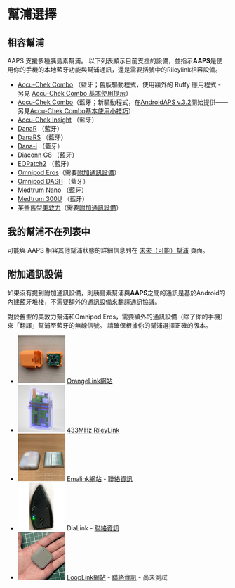 # 幫浦選擇

## 相容幫浦

AAPS 支援多種胰島素幫浦。  以下列表顯示目前支援的設備，並指示**AAPS**是使用你的手機的本地藍牙功能與幫浦通訊，還是需要括號中的Rileylink相容設備。

- [Accu-Chek Combo](../CompatiblePumps/Accu-Chek-Combo-Pump.md) （藍牙；舊版驅動程式，使用額外的 Ruffy 應用程式 - 另見 [Accu-Chek Combo 基本使用提示](../CompatiblePumps/Accu-Chek-Combo-Tips-for-Basic-usage.md)）
- [Accu-Chek Combo](../CompatiblePumps/Accu-Chek-Combo-Pump-v2.md)（藍牙；新驅動程式，在[AndroidAPS v.3.2](../Maintenance/ReleaseNotes.md#version-3200-dedicated-to-philoul)開始提供——另見[Accu-Chek Combo基本使用小技巧](../CompatiblePumps/Accu-Chek-Combo-Tips-for-Basic-usage.md)）
- [Accu-Chek Insight](../CompatiblePumps/Accu-Chek-Insight-Pump.md) （藍牙）
- [DanaR](../CompatiblePumps/DanaR-Insulin-Pump.md) （藍牙）
- [DanaRS](../CompatiblePumps/DanaRS-Insulin-Pump.md) （藍牙）
- [Dana-i](../CompatiblePumps/DanaRS-Insulin-Pump.md) （藍牙）
- [Diaconn G8 ](../CompatiblePumps/DiaconnG8.md) （藍牙）
- [EOPatch2](../CompatiblePumps/EOPatch2.md) （藍牙）
- [Omnipod Eros](../CompatiblePumps/OmnipodEros.md)（需要[附加通訊設備](#additional-communication-device)）
- [Omnipod DASH](../CompatiblePumps/OmnipodDASH.md) （藍牙）
- [Medtrum Nano](../CompatiblePumps/MedtrumNano.md) （藍牙）
- [Medtrum 300U](../CompatiblePumps/MedtrumNano.md) （藍牙）
- 某些舊型[美敦力](../CompatiblePumps/MedtronicPump.md)（需要[附加通訊設備](#additional-communication-device)）

## 我的幫浦不在列表中

可能與 AAPS 相容其他幫浦狀態的詳細信息列在 [未來（可能）幫浦](../CompatiblePumps/Future-possible-Pump-Drivers.md) 頁面。

## 附加通訊設備

如果沒有提到附加通訊設備，則胰島素幫浦與**AAPS**之間的通訊是基於Android的內建藍牙堆棧，不需要額外的通訊設備來翻譯通訊協議。

對於舊型的美敦力幫浦和Omnipod Eros，需要額外的通訊設備（除了你的手機）來「翻譯」幫浦至藍牙的無線信號。 請確保根據你的幫浦選擇正確的版本。

- ![OrangeLink](../images/omnipod/OrangeLink.png) [OrangeLink網站](https://getrileylink.org/product/orangelink)
- ![RileyLink](../images/omnipod/RileyLink.png) [433MHz RileyLink](https://getrileylink.org/product/rileylink433)
- ![EmaLink](../images/omnipod/EmaLink.png) [Emalink網站](https://github.com/sks01/EmaLink) - [聯絡資訊](mailto:getemalink@gmail.com)
- ![DiaLink](../images/omnipod/DiaLink.png) DiaLink - [聯絡資訊](mailto:Boshetyn@ukr.net)
- ![LoopLink](../images/omnipod/LoopLink.png) [LoopLink網站](https://www.getlooplink.org/) - [聯絡資訊](https://jameswedding.substack.com/) - 尚未測試
